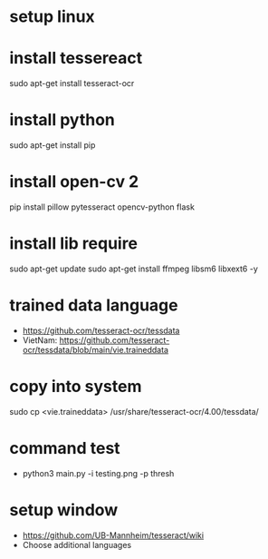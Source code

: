# setup linux
# install tessereact
sudo apt-get install tesseract-ocr
# install python
sudo apt-get install pip
# install open-cv 2
pip install pillow pytesseract opencv-python flask
# install lib require
sudo apt-get update
sudo apt-get install ffmpeg libsm6 libxext6  -y

# trained data language
- https://github.com/tesseract-ocr/tessdata
- VietNam: https://github.com/tesseract-ocr/tessdata/blob/main/vie.traineddata

# copy into system
sudo cp <vie.traineddata> /usr/share/tesseract-ocr/4.00/tessdata/
# 

# command test
- python3 main.py -i testing.png -p thresh


# setup window
- https://github.com/UB-Mannheim/tesseract/wiki
- Choose additional languages